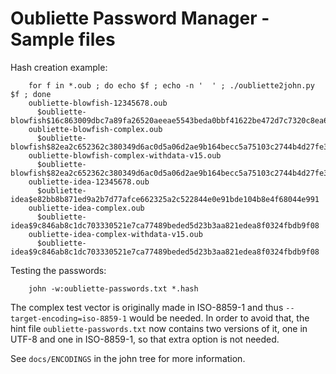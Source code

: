 Oubliette Password Manager - Sample files
=========================================

Hash creation example:
```
    for f in *.oub ; do echo $f ; echo -n '  ' ; ./oubliette2john.py $f ; done
    oubliette-blowfish-12345678.oub
      $oubliette-blowfish$16c863009dbc7a89fa26520aeeae5543beda0bbf41622be472d7c7320c8ea66f
    oubliette-blowfish-complex.oub
      $oubliette-blowfish$82ea2c652362c380349d6ac0d5a06d2ae9b164becc5a75103c2744b4d27fe35d
    oubliette-blowfish-complex-withdata-v15.oub
      $oubliette-blowfish$82ea2c652362c380349d6ac0d5a06d2ae9b164becc5a75103c2744b4d27fe35d
    oubliette-idea-12345678.oub
      $oubliette-idea$e82bb8b871ed9a2b7d77afce662325a2c522844e0e91bde104b8e4f68044e991
    oubliette-idea-complex.oub
      $oubliette-idea$9c846ab8c1dc703330521e7ca77489beded5d23b3aa821edea8f0324fbdb9f08
    oubliette-idea-complex-withdata-v15.oub
      $oubliette-idea$9c846ab8c1dc703330521e7ca77489beded5d23b3aa821edea8f0324fbdb9f08
```
Testing the passwords:
```
    john -w:oubliette-passwords.txt *.hash
```
The complex test vector is originally made in ISO-8859-1 and thus `--target-encoding=iso-8859-1` would be needed. In order to avoid that, the hint file `oubliette-passwords.txt` now contains two versions of it, one in UTF-8 and one in ISO-8859-1, so that extra option is not needed.

See `docs/ENCODINGS` in the john tree for more information.
